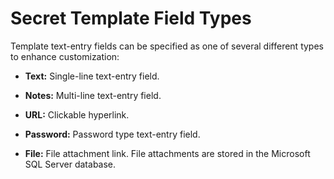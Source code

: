 [title]: # (Secret Template Field Types)
[tags]: # (XXX)
[priority]: # (20)

# Secret Template Field Types

Template text-entry fields can be specified as one of several different types to enhance customization:

- **Text:** Single-line text-entry field.

- **Notes:** Multi-line text-entry field.

- **URL:** Clickable hyperlink.

- **Password:** Password type text-entry field.

- **File:** File attachment link. File attachments are stored in the Microsoft SQL Server database.
